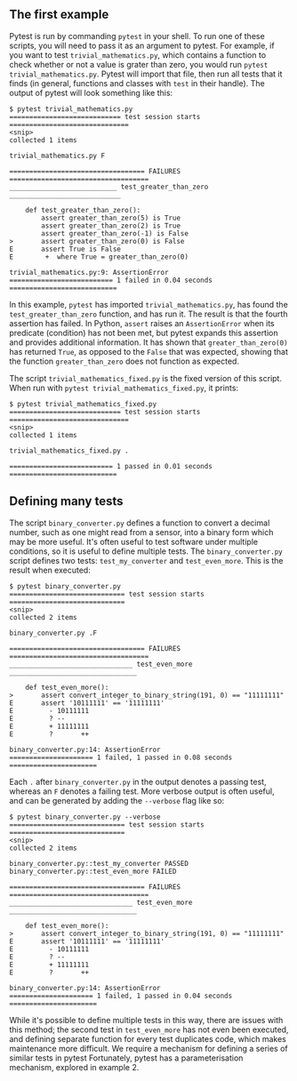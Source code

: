 The first example
---

Pytest is run by commanding `pytest` in your shell. To run one of these
scripts, you will need to pass it as an argument to pytest. For example, if you
want to test `trivial_mathematics.py`, which contains a function to check
whether or not a value is grater than zero, you would run `pytest
trivial_mathematics.py`. Pytest will import that file, then run all tests that
it finds (in general, functions and classes with `test` in their handle). The
output of pytest will look something like this:

```
$ pytest trivial_mathematics.py
============================ test session starts ==============================
<snip>
collected 1 items

trivial_mathematics.py F

================================== FAILURES ===================================
___________________________ test_greater_than_zero ____________________________

    def test_greater_than_zero():
        assert greater_than_zero(5) is True
        assert greater_than_zero(2) is True
        assert greater_than_zero(-1) is False
>       assert greater_than_zero(0) is False
E       assert True is False
E        +  where True = greater_than_zero(0)

trivial_mathematics.py:9: AssertionError
========================== 1 failed in 0.04 seconds ===========================
```

In this example, `pytest` has imported `trivial_mathematics.py`, has found the
`test_greater_than_zero` function, and has run it. The result is that the
fourth assertion has failed. In Python, `assert` raises an `AssertionError`
when its predicate (condition) has not been met, but pytest expands this
assertion and provides additional information. It has shown that
`greater_than_zero(0)` has returned `True`, as opposed to the `False` that was
expected, showing that the function `greater_than_zero` does not function as
expected.

The script `trivial_mathematics_fixed.py` is the fixed version of this
script. When run with `pytest trivial_mathematics_fixed.py`, it prints:

```
$ pytest trivial_mathematics_fixed.py
============================ test session starts ==============================
<snip>
collected 1 items

trivial_mathematics_fixed.py .

========================== 1 passed in 0.01 seconds ===========================
```

Defining many tests
---

The script `binary_converter.py` defines a function to convert a decimal
number, such as one might read from a sensor, into a binary form which may be
more useful. It's often useful to test software under multiple conditions, so
it is useful to define multiple tests. The `binary_converter.py` script defines
two tests: `test_my_converter` and `test_even_more`. This is the result when
executed:

```
$ pytest binary_converter.py
============================= test session starts =============================
<snip>
collected 2 items

binary_converter.py .F

================================== FAILURES ===================================
_______________________________ test_even_more ________________________________

    def test_even_more():
>       assert convert_integer_to_binary_string(191, 0) == "11111111"
E       assert '10111111' == '11111111'
E         - 10111111
E         ? --
E         + 11111111
E         ?       ++

binary_converter.py:14: AssertionError
===================== 1 failed, 1 passed in 0.08 seconds ======================
```

Each `.` after `binary_converter.py` in the output denotes a passing test,
whereas an `F` denotes a failing test. More verbose output is often useful, and
can be generated by adding the `--verbose` flag like so:

```
$ pytest binary_converter.py --verbose
============================= test session starts =============================
<snip>
collected 2 items

binary_converter.py::test_my_converter PASSED
binary_converter.py::test_even_more FAILED

================================== FAILURES ===================================
_______________________________ test_even_more ________________________________

    def test_even_more():
>       assert convert_integer_to_binary_string(191, 0) == "11111111"
E       assert '10111111' == '11111111'
E         - 10111111
E         ? --
E         + 11111111
E         ?       ++

binary_converter.py:14: AssertionError
===================== 1 failed, 1 passed in 0.04 seconds ======================
```

While it's possible to define multiple tests in this way, there are issues with
this method; the second test in `test_even_more` has not even been executed,
and defining separate function for every test duplicates code, which makes
maintenance more difficult. We require a mechanism for defining a series of
similar tests in pytest Fortunately, pytest has a parameterisation mechanism,
explored in example 2.
